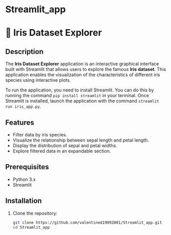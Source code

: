 # Streamlit_app

# 🌸 Iris Dataset Explorer

## Description
The **Iris Dataset Explorer** application is an interactive graphical interface built with Streamlit that allows users to explore the famous **Iris dataset**. This application enables the visualization of the characteristics of different iris species using interactive plots.

To run the application, you need to install Streamlit. You can do this by running the command `pip install streamlit` in your terminal. Once Streamlit is installed, launch the application with the command `streamlit run iris_app.py`.

## Features
- Filter data by iris species.
- Visualize the relationship between sepal length and petal length.
- Display the distribution of sepal and petal widths.
- Explore filtered data in an expandable section.

## Prerequisites
- Python 3.x
- Streamlit

## Installation
1. Clone the repository:
   ```bash
   git clone https://github.com/valentined19092001/Streamlit_app.git
   cd Streamlit_app
